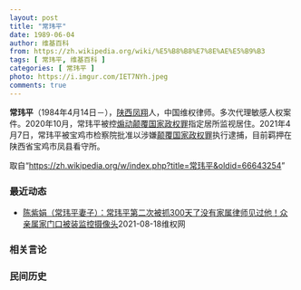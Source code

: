 ```yaml
---
layout: post
title: "常玮平"
date: 1989-06-04
author: 维基百科
from: https://zh.wikipedia.org/wiki/%E5%B8%B8%E7%8E%AE%E5%B9%B3
tags: [ 常玮平, 维基百科 ]
categories: [ 常玮平 ]
photo: https://i.imgur.com/IET7NYh.jpeg
comments: true
---
```

<div class="mw-parser-output">
<p><b>常玮平</b>（1984年4月14日<span class="useeditintro" title="Template:BLP editintro">－</span>），<a href="/wiki/%E9%99%95%E8%A5%BF" class="mw-redirect" title="陕西">陕西</a><a href="/wiki/%E5%87%A4%E7%BF%94" class="mw-redirect" title="凤翔">凤翔</a>人，中国维权律师。多次代理敏感人权案件。2020年10月，常玮平被控<a href="/wiki/%E7%85%BD%E5%8A%A8%E9%A2%A0%E8%A6%86%E5%9B%BD%E5%AE%B6%E6%94%BF%E6%9D%83%E7%BD%AA" title="煽动颠覆国家政权罪">煽动颠覆国家政权罪</a>指定居所监视居住。2021年4月7日，常玮平被宝鸡市检察院批准以涉嫌<a href="/wiki/%E9%A2%A0%E8%A6%86%E5%9B%BD%E5%AE%B6%E6%94%BF%E6%9D%83%E7%BD%AA" title="颠覆国家政权罪">颠覆国家政权罪</a>执行逮捕，目前羁押在陕西省宝鸡市凤县看守所。
</p>
</div><noscript><img src="//zh.wikipedia.org/wiki/Special:CentralAutoLogin/start?type=1x1" alt="" title="" width="1" height="1" style="border: none; position: absolute;"></noscript>
<div class="printfooter">取自“<a dir="ltr" href="https://zh.wikipedia.org/w/index.php?title=常玮平&amp;oldid=66643254">https://zh.wikipedia.org/w/index.php?title=常玮平&amp;oldid=66643254</a>”</div><div id="recent-news"><h3>最近动态</h3><ul><li><a href="https://nodebe4.github.io/waimei/2021-08-18/%E9%99%88%E7%B4%AB%E5%A8%9F-%E5%B8%B8%E7%8E%AE%E5%B9%B3%E5%A6%BB%E5%AD%90-%E5%B8%B8%E7%8E%AE%E5%B9%B3%E7%AC%AC%E4%BA%8C%E6%AC%A1%E8%A2%AB%E6%8A%93300%E5%A4%A9%E4%BA%86%E6%B2%A1%E6%9C%89%E5%AE%B6%E5%B1%9E%E5%BE%8B%E5%B8%88%E8%A7%81%E8%BF%87%E4%BB%96-%E4%BC%97%E4%BA%B2%E5%B1%9E%E5%AE%B6%E9%97%A8%E5%8F%A3%E8%A2%AB%E8%A3%85%E7%9B%91%E6%8E%A7%E6%91%84%E5%83%8F%E5%A4%B4" title="陈紫娟（常玮平妻子）：常玮平第二次被抓300天了没有家属律师见过他！众亲属家门口被装监控摄像头—— 今天，常玮平第二次被抓300天了没有家属律师见过他！ 常玮平家门口的4个摄像头 这次回陕西，我...">陈紫娟（常玮平妻子）：常玮平第二次被抓300天了没有家属律师见过他！众亲属家门口被装监控摄像头</a><time>2021-08-18</time><a class="tag">维权网</a></li>
</ul></div><div id="open-opinion"><h3>相关言论</h3><ul></ul></div><div id="mjls-record"><h3>民间历史</h3><ul></ul></div>